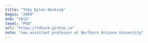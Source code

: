 ```yaml
---
title: "Toby Dylan Hocking"
begin: "2009"
end: "2012"
level: "PhD"
url: "https://tdhock.github.io"
note: "now assistant professor at Northern Arizona University"
---
```

